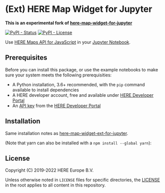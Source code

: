 # (Ext) HERE Map Widget for Jupyter

**This is an experimental fork of [here-map-widget-for-jupyter](https://pypi.org/project/here-map-widget-for-jupyter/)**

[![PyPI - Status](https://img.shields.io/pypi/status/here-map-widget-ext-for-jupyter)](https://pypi.org/project/here-map-widget-ext-for-jupyter/)
[![PyPI - License](https://img.shields.io/pypi/l/here-map-widget-ext-for-jupyter)](https://pypi.org/project/here-map-widget-ext-for-jupyter/)

Use [HERE Maps API for JavaScript](https://developer.here.com/develop/javascript-api) in your [Jupyter Notebook](https://jupyter.org/).

## Prerequisites

Before you can install this package, or use the example notebooks to make sure your system meets the following prerequisities:

- A Python installation, 3.6+ recommended, with the `pip` command available to install dependencies
- A HERE developer account, free and available under [HERE Developer Portal](https://developer.here.com)
- An [API key](https://developer.here.com/documentation/identity-access-management/dev_guide/topics/dev-apikey.html) from the [HERE Developer Portal](https://developer.here.com)

## Installation

Same installation notes as [here-map-widget-ext-for-jupyter](https://pypi.org/project/here-map-widget-ext-for-jupyter/).

(Note that yarn can also be installed with a `npm install --global yarn`):

## License

Copyright (C) 2019-2022 HERE Europe B.V.

Unless otherwise noted in `LICENSE` files for specific directories, the [LICENSE](https://github.com/heremaps/here-map-widget-ext-for-jupyter/raw/master/LICENSE) in the root applies to all content in this repository.
